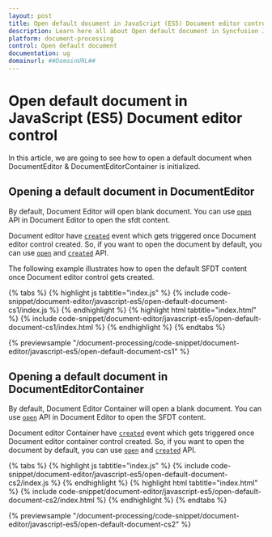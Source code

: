 ```yaml
---
layout: post
title: Open default document in JavaScript (ES5) Document editor control | Syncfusion
description: Learn here all about Open default document in Syncfusion JavaScript (ES5) Document editor control of Syncfusion Essential JS 2 and more.
platform: document-processing
control: Open default document 
documentation: ug
domainurl: ##DomainURL##
---
```


# Open default document in JavaScript (ES5) Document editor control

In this article, we are going to see how to open a default document when DocumentEditor & DocumentEditorContainer is initialized.

## Opening a default document in DocumentEditor

By default, Document Editor will open blank document. You can use [`open`](https://ej2.syncfusion.com/javascript/documentation/api/document-editor#open) API in Document Editor to open the sfdt content.

Document editor have [`created`](https://ej2.syncfusion.com/javascript/documentation/api/document-editor#created) event which gets triggered once Document editor control created. So, if you want to open the document by default, you can use [`open`](https://ej2.syncfusion.com/javascript/documentation/api/document-editor#open) and [`created`](https://ej2.syncfusion.com/javascript/documentation/api/document-editor#created) API.

The following example illustrates how to open the default SFDT content once Document editor control gets created.

{% tabs %}
{% highlight js tabtitle="index.js" %}
{% include code-snippet/document-editor/javascript-es5/open-default-document-cs1/index.js %}
{% endhighlight %}
{% highlight html tabtitle="index.html" %}
{% include code-snippet/document-editor/javascript-es5/open-default-document-cs1/index.html %}
{% endhighlight %}
{% endtabs %}

{% previewsample "/document-processing/code-snippet/document-editor/javascript-es5/open-default-document-cs1" %}

## Opening a default document in DocumentEditorContainer

By default, Document Editor Container will open a blank document. You can use [`open`](https://ej2.syncfusion.com/javascript/documentation/api/document-editor#open) API in Document Editor to open the SFDT content.

Document editor Container have [`created`](https://ej2.syncfusion.com/javascript/documentation/api/document-editor#created) event which gets triggered once Document editor container control created. So, if you want to open the document by default, you can use [`open`](https://ej2.syncfusion.com/javascript/documentation/api/document-editor#open) and [`created`](https://ej2.syncfusion.com/javascript/documentation/api/document-editor#created) API.

{% tabs %}
{% highlight js tabtitle="index.js" %}
{% include code-snippet/document-editor/javascript-es5/open-default-document-cs2/index.js %}
{% endhighlight %}
{% highlight html tabtitle="index.html" %}
{% include code-snippet/document-editor/javascript-es5/open-default-document-cs2/index.html %}
{% endhighlight %}
{% endtabs %}

{% previewsample "/document-processing/code-snippet/document-editor/javascript-es5/open-default-document-cs2" %}
